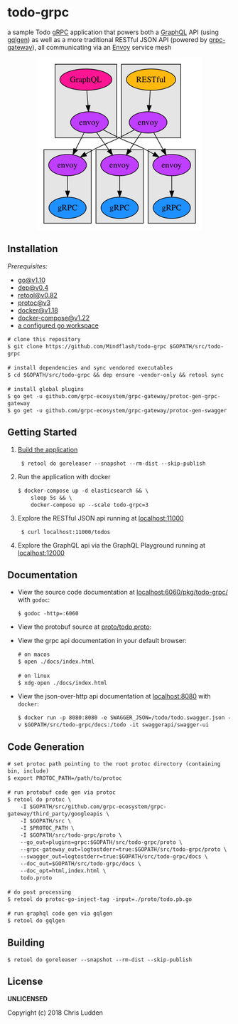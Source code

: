 # todo-grpc
a sample Todo [gRPC](https://grpc.io/) application that powers both a [GraphQL](https://graphql.org/) API (using [gqlgen](https://github.com/99designs/gqlgen)) as well as a more traditional RESTful JSON API (powered by [grpc-gateway](https://github.com/grpc-ecosystem/grpc-gateway)), all communicating via an [Envoy](https://www.envoyproxy.io/) service mesh

<p align="center">
<img src="./architecture.png" align="center" alt="architecture diagram" />
</p>

## Installation
*Prerequisites:*
- [go@v1.10](https://golang.org/doc/install)
- [dep@v0.4](https://github.com/golang/dep)
- [retool@v0.82](https://github.com/twitchtv/retool)
- [protoc@v3](https://github.com/google/protobuf)
- [docker@v1.18](https://store.docker.com/search?type=edition&offering=community)
- [docker-compose@v1.22](https://docs.docker.com/compose/install/)
- [a configured go workspace](https://golang.org/doc/code.html)

```shell
# clone this repository
$ git clone https://github.com/Mindflash/todo-grpc $GOPATH/src/todo-grpc

# install dependencies and sync vendored executables
$ cd $GOPATH/src/todo-grpc && dep ensure -vendor-only && retool sync

# install global plugins
$ go get -u github.com/grpc-ecosystem/grpc-gateway/protoc-gen-grpc-gateway
$ go get -u github.com/grpc-ecosystem/grpc-gateway/protoc-gen-swagger
```

## Getting Started
1. [Build the application](#Building)
   ```shell
    $ retool do goreleaser --snapshot --rm-dist --skip-publish
    ```
2. Run the application with docker
    ```shell
    $ docker-compose up -d elasticsearch && \
        sleep 5s && \
        docker-compose up --scale todo-grpc=3
    ```
3. Explore the RESTful JSON api running at [localhost:11000](http://localhost:11000)
   ```shell
    $ curl localhost:11000/todos
   ```
4. Explore the GraphQL api via the GraphQL Playground running at [localhost:12000](http://localhost:12000)

## Documentation
- View the source code documentation at [localhost:6060/pkg/todo-grpc/](http://localhost:6060/pkg/todo-grpc/) with `godoc`:
    ```shell
    $ godoc -http=:6060
    ```

- View the protobuf source at [proto/todo.proto](proto/todo.proto):


- View the grpc api documentation in your default browser:
    ```shell
    # on macos
    $ open ./docs/index.html

    # on linux
    $ xdg-open ./docs/index.html
    ```

- View the json-over-http api documentation at [localhost:8080](http://localhost:8080) with `docker`:
    ```shell
    $ docker run -p 8080:8080 -e SWAGGER_JSON=/todo/todo.swagger.json -v $GOPATH/src/todo-grpc/docs:/todo -it swaggerapi/swagger-ui
    ```

## Code Generation

```shell
# set protoc path pointing to the root protoc directory (containing bin, include)
$ export PROTOC_PATH=/path/to/protoc

# run protobuf code gen via protoc
$ retool do protoc \
    -I $GOPATH/src/github.com/grpc-ecosystem/grpc-gateway/third_party/googleapis \
    -I $GOPATH/src \
    -I $PROTOC_PATH \
    -I $GOPATH/src/todo-grpc/proto \
    --go_out=plugins=grpc:$GOPATH/src/todo-grpc/proto \
    --grpc-gateway_out=logtostderr=true:$GOPATH/src/todo-grpc/proto \
    --swagger_out=logtostderr=true:$GOPATH/src/todo-grpc/docs \
    --doc_out=$GOPATH/src/todo-grpc/docs \
    --doc_opt=html,index.html \
    todo.proto

# do post processing
$ retool do protoc-go-inject-tag -input=./proto/todo.pb.go

# run graphql code gen via gqlgen
$ retool do gqlgen
```

## Building
```shell
$ retool do goreleaser --snapshot --rm-dist --skip-publish
```
## License
**UNLICENSED**

Copyright (c) 2018 Chris Ludden